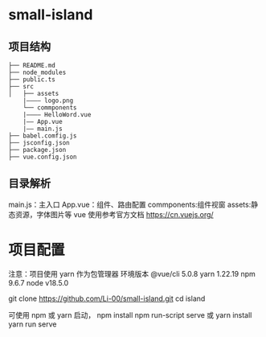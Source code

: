 # small-island

## 项目结构
```
├── README.md
├── node_modules
├── public.ts
├── src
│   ├── assets
    |———— logo.png
    └── commponents
    |———— HelloWord.vue
    |—— App.vue
    |—— main.js
├── babel.comfig.js
├── jsconfig.json
├── package.json
├── vue.config.json
```


## 目录解析
main.js：主入口
App.vue：组件、路由配置
commponents:组件视窗
assets:静态资源，字体图片等
vue 使用参考官方文档  https://cn.vuejs.org/
 
# 项目配置
注意：项目使用 yarn 作为包管理器
环境版本
@vue/cli 5.0.8
yarn 1.22.19
npm 9.6.7
node v18.5.0


git clone https://github.com/Li-00/small-island.git
cd island

可使用 npm 或 yarn 启动，
npm install
npm run-script serve
或
yarn install
yarn run serve

